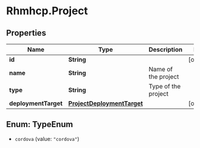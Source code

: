 # Rhmhcp.Project

## Properties
Name | Type | Description | Notes
------------ | ------------- | ------------- | -------------
**id** | **String** |  | [optional] 
**name** | **String** | Name of the project | 
**type** | **String** | Type of the project | 
**deploymentTarget** | [**ProjectDeploymentTarget**](ProjectDeploymentTarget.md) |  | [optional] 


<a name="TypeEnum"></a>
## Enum: TypeEnum


* `cordova` (value: `"cordova"`)




